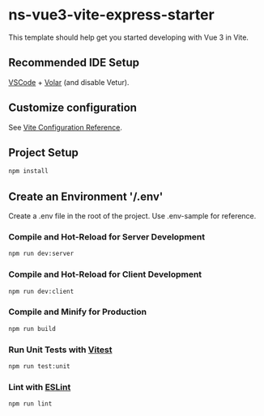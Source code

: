 # ns-vue3-vite-express-starter

This template should help get you started developing with Vue 3 in Vite.

## Recommended IDE Setup

[VSCode](https://code.visualstudio.com/) + [Volar](https://marketplace.visualstudio.com/items?itemName=Vue.volar) (and disable Vetur).

## Customize configuration

See [Vite Configuration Reference](https://vitejs.dev/config/).

## Project Setup

```sh
npm install
```

## Create an Environment '/.env'

Create a .env file in the root of the project. Use .env-sample for reference.

### Compile and Hot-Reload for Server Development

```sh
npm run dev:server
```

### Compile and Hot-Reload for Client Development

```sh
npm run dev:client
```

### Compile and Minify for Production

```sh
npm run build
```

### Run Unit Tests with [Vitest](https://vitest.dev/)

```sh
npm run test:unit
```

### Lint with [ESLint](https://eslint.org/)

```sh
npm run lint
```
